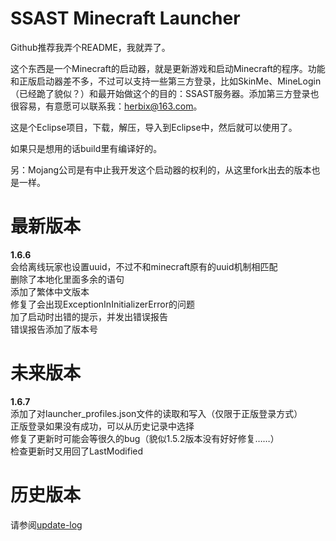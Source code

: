 SSAST Minecraft Launcher
=============

Github推荐我弄个README，我就弄了。

这个东西是一个Minecraft的启动器，就是更新游戏和启动Minecraft的程序。功能和正版启动器差不多，不过可以支持一些第三方登录，比如SkinMe、MineLogin（已经跪了貌似？）和最开始做这个的目的：SSAST服务器。添加第三方登录也很容易，有意愿可以联系我：herbix@163.com。

这是个Eclipse项目，下载，解压，导入到Eclipse中，然后就可以使用了。

如果只是想用的话build里有编译好的。

另：Mojang公司是有中止我开发这个启动器的权利的，从这里fork出去的版本也是一样。

最新版本
=============
<b>1.6.6</b><br>
会给离线玩家也设置uuid，不过不和minecraft原有的uuid机制相匹配<br>
删除了本地化里面多余的语句<br>
添加了繁体中文版本<br>
修复了会出现ExceptionInInitializerError的问题<br>
加了启动时出错的提示，并发出错误报告<br>
错误报告添加了版本号<br>

未来版本
=============
<b>1.6.7</b><br>
添加了对launcher_profiles.json文件的读取和写入（仅限于正版登录方式）<br>
正版登录如果没有成功，可以从历史记录中选择<br>
修复了更新时可能会等很久的bug（貌似1.5.2版本没有好好修复……）<br>
检查更新时又用回了LastModified<br>

历史版本
=============
请参阅<a href="update-log">update-log</a>
